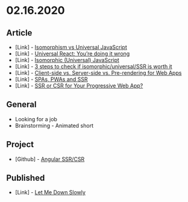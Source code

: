 # 02.16.2020

## Article 

- \[Link\] - [Isomorphism vs Universal JavaScript](https://medium.com/@ghengeveld/isomorphism-vs-universal-javascript-4b47fb481beb)
- \[Link\] - [Universal React: You’re doing it wrong](http://jamesknelson.com/universal-react-youre-doing-it-wrong/)
- \[Link\] - [Isomorphic (Universal) JavaScript](https://medium.com/commencis/isomorphic-universal-javascript-496dc8c4341a)
- \[Link\] - [3 steps to check if isomorphic/universal/SSR is worth it](https://blog.jakoblind.no/3-steps-to-check-if-isomorphicuniversalssr-is-worth-it/)
- \[Link\] - [Client-side vs. Server-side vs. Pre-rendering for Web Apps](https://www.toptal.com/front-end/client-side-vs-server-side-pre-rendering)
- \[Link\] - [SPAs, PWAs and SSR](https://simplabs.com/blog/2019/04/05/spas-pwas-and-ssr/)
- \[Link\] - [SSR or CSR for Your Progressive Web App?](https://kruschecompany.com/ssr-or-csr-for-progressive-web-app/)


## General

- Looking for a job
- Brainstorming - Animated short

## Project

- \[Github\] - [Angular SSR/CSR](https://github.com/org-rondon/angular-ssr-csr)

## Published

- \[Link\] - [Let Me Down Slowly](https://nerdcalistenico.com.br/zamenhof/idiomas/ingles/musica/ingles-alec-benjamin-let-me-down-slowly/)
